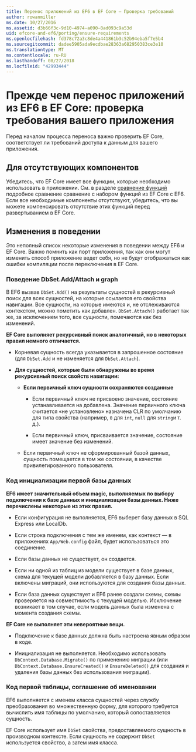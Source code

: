 ```yaml
---
title: Перенос приложений из EF6 в EF Core — Проверка требований
author: rowanmiller
ms.date: 10/27/2016
ms.assetid: d3b66f3c-9d10-4974-a090-8ad093c9a53d
uid: efcore-and-ef6/porting/ensure-requirements
ms.openlocfilehash: fd378c72a3c8de4a441861b3c52b94eba5f7e5b4
ms.sourcegitcommit: dadee5905ada9ecdbae28363a682950383ce3e10
ms.translationtype: MT
ms.contentlocale: ru-RU
ms.lasthandoff: 08/27/2018
ms.locfileid: "42993444"
---
```

# <a name="before-porting-from-ef6-to-ef-core-validate-your-applications-requirements"></a>Прежде чем перенос приложений из EF6 в EF Core: проверка требования вашего приложения

Перед началом процесса переноса важно проверить EF Core, соответствует ли требований доступа к данным для вашего приложения.

## <a name="missing-features"></a>Для отсутствующих компонентов

Убедитесь, что EF Core имеет все функции, которые необходимо использовать в приложении. См. в разделе [сравнение функций](../features.md) подробное сравнение сравнение с набором функций из EF Core с EF6. Если все необходимые компоненты отсутствуют, убедитесь, что вы можете компенсировать отсутствие этих функций перед развертыванием в EF Core.

## <a name="behavior-changes"></a>Изменения в поведении

Это неполный список некоторые изменения в поведении между EF6 и EF Core. Важно помнить как порт приложения, так как они могут изменить способ приложение ведет себя, но не будут отображаться как ошибки компиляции после переключения в EF Core.

### <a name="dbsetaddattach-and-graph-behavior"></a>Поведение DbSet.Add/Attach и graph

В EF6 вызвав `DbSet.Add()` на результаты сущностей в рекурсивный поиск для всех сущностей, на которые ссылается его свойства навигации. Все сущности, на которые имеются и, не отслеживаются контекстом, можно пометить как добавлен. `DbSet.Attach()` работает так же, за исключением того, все сущности, помечаются как без изменений.

**EF Core выполняет рекурсивный поиск аналогичный, но в некоторых правил немного отличается.**

*  Корневая сущность всегда указывается в запрошенное состояние (для `DbSet.Add` и не изменяется для `DbSet.Attach`).

*  **Для сущностей, которые были обнаружены во время рекурсивный поиск свойств навигации:**

    *  **Если первичный ключ сущности сохраняются созданные**

        * Если первичный ключ не присвоено значение, состояние устанавливается на добавлена. Значение первичного ключа считается «не установлено» назначена CLR по умолчанию для типа свойства (например, `0` для `int`, `null` для `string`и т. д.).

        * Если первичный ключ, присваивается значение, состояние имеет значение без изменений.

    *  Если первичный ключ не сформированный базой данных, сущность помещается в том же состоянии, в качестве привилегированного пользователя.

### <a name="code-first-database-initialization"></a>Код инициализации первой базы данных

**EF6 имеет значительный объем magic, выполняемых по выбору подключения к базе данных и инициализации базы данных. Ниже перечислены некоторые из этих правил.**

* Если конфигурация не выполняется, EF6 выберет базу данных в SQL Express или LocalDb.

* Если строка подключения с тем же именем, как контекст — в приложениях `App/Web.config` файл, будет использоваться это соединение.

* Если базы данных не существует, он создается.

* Если ни одной из таблиц из модели существует в базе данных, схема для текущей модели добавляется в базу данных. Если включены миграций, они используются для создания базы данных.

* Если база данных существует и EF6 ранее создали схемы, схемы проверяется на совместимость с текущей моделью. Исключение возникает в том случае, если модель данных была изменена с момента создания схемы.

**EF Core не выполняет эти невероятные вещи.**

* Подключение к базе данных должна быть настроена явным образом в коде.

* Инициализация не выполняется. Необходимо использовать `DbContext.Database.Migrate()` по применению миграции (или `DbContext.Database.EnsureCreated()` и `EnsureDeleted()` для создания и удаления базы данных без использования миграции).

### <a name="code-first-table-naming-convention"></a>Код первой таблицы, соглашение об именовании

EF6 выполняется с именем класса сущностей через службу преобразования во множественную форму, для которого требуется вычислить имя таблицы по умолчанию, который сопоставляется сущность.

EF Core использует имя `DbSet` свойства, предоставляемого сущность в производном контексте. Если сущность не содержит `DbSet` используется свойство, а затем имя класса.
